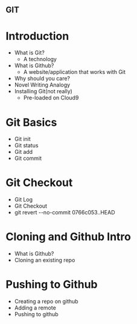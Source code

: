 ## GIT

# Introduction
* What is Git?
    * A technology
* What is Github?
    * A website/application that works with Git
* Why should you care?
* Novel Writing Analogy
* Installing Git(not really)
    * Pre-loaded on Cloud9

# Git Basics
* Git init
* Git status
* Git add
* Git commit

# Git Checkout
* Git Log
* Git Checkout
* git revert --no-commit 0766c053..HEAD

# Cloning and Github Intro
* What is Github?
* Cloning an existing repo

# Pushing to Github
* Creating a repo on github
* Adding a remote
* Pushing to github

